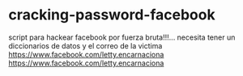 # cracking-password-facebook
script para hackear facebook por fuerza bruta!!!... necesita tener un diccionarios de datos y el correo de la victima
https://www.facebook.com/letty.encarnaciona
https://www.facebook.com/letty.encarnaciona

